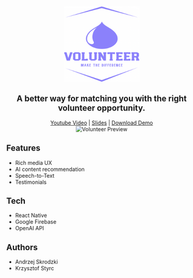 <div align="center">
  <img src="assets/icon.png" title="Volunteer Logo" style="display: inline-block; margin: 0 auto; width: 200px"/>
  <h2>A better way for matching you with the right volunteer opportunity.</h2>
  <div>
    <a href="https://youtu.be/lIxKnJfc4Xg">Youtube Video</a> |
    <a href="https://docs.google.com/presentation/d/e/2PACX-1vSwpSXrSyjukVnCAwMaFoqnFZpbYV5dckevjbwzXW83J6idOMyzdu32Ap7x7fIoqS7mo1dvczheFzG6/pub?start=false&loop=false&delayms=3000">Slides</a> |
    <a href="https://drive.google.com/file/d/1WaADV3aANpIvlp2yctca2xtkQVTxdoyn/view?usp=sharing">Download Demo</a>
  </div>
  <img src="assets/output.gif" title="Volunteer Preview"/>
</div>

## Features
* Rich media UX
* AI content recommendation
* Speech-to-Text
* Testimonials

## Tech
* React Native
* Google Firebase
* OpenAI API

## Authors
* Andrzej Skrodzki
* Krzysztof Styrc
